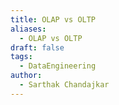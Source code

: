 ```yaml
---
title: OLAP vs OLTP
aliases:
  - OLAP vs OLTP
draft: false
tags:
  - DataEngineering
author:
  - Sarthak Chandajkar
---
```

 

